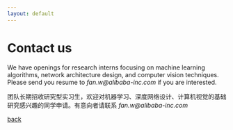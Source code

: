 ```yaml
---
layout: default
---
```


# Contact us

We have openings for research interns focusing on machine learning algorithms, network architecture design, and computer vision techniques. Please send you resume to _fan.w@alibaba-inc.com_ if you are interested.

团队长期招收研究型实习生，欢迎对机器学习、深度网络设计、计算机视觉的基础研究感兴趣的同学申请。有意向者请联系 _fan.w@alibaba-inc.com_


[back](./)
